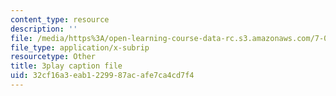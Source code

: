 ```yaml
---
content_type: resource
description: ''
file: /media/https%3A/open-learning-course-data-rc.s3.amazonaws.com/7-05-general-biochemistry-spring-2020/32cf16a3eab1229987acafe7ca4cd7f4_2Q1GUhhc9is.srt
file_type: application/x-subrip
resourcetype: Other
title: 3play caption file
uid: 32cf16a3-eab1-2299-87ac-afe7ca4cd7f4
---
```

